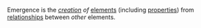 Emergence is the *[creation](https://github.com/gcassel/Modular-Organization-Terminology/blob/master/terms/creation.md) of* [elements](https://github.com/gcassel/Modular-Organization-Terminology/blob/master/terms/element.md) (including [properties](https://github.com/gcassel/Modular-Organization-Terminology/blob/master/terms/property.md)) from [relationships](https://github.com/gcassel/Modular-Organization-Terminology/blob/master/terms/relationship.md) between *other* elements.
 
